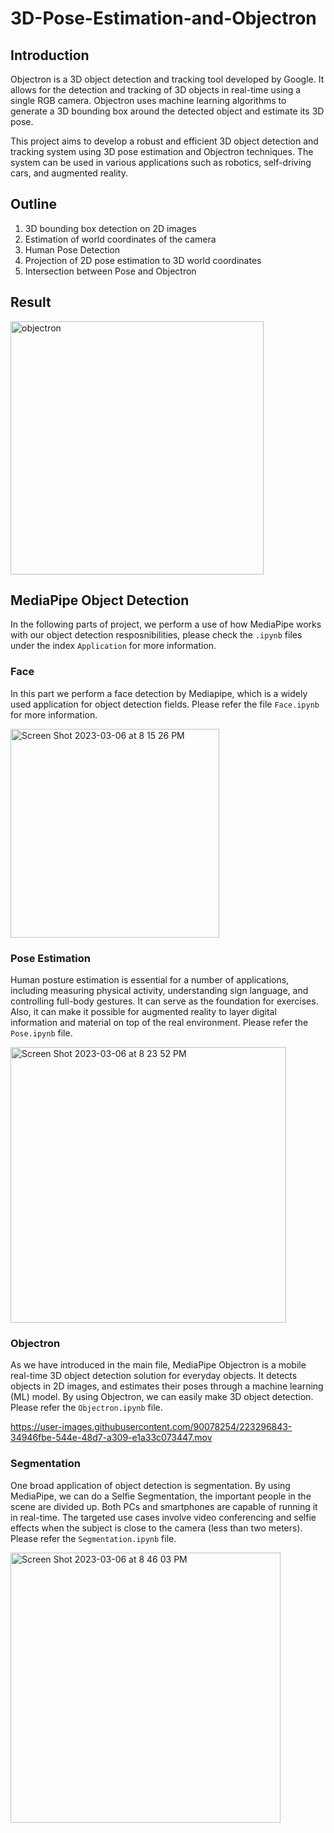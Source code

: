 # 3D-Pose-Estimation-and-Objectron

## Introduction
Objectron is a 3D object detection and tracking tool developed by Google. It allows for the detection and tracking of 3D objects in real-time using a single RGB camera. Objectron uses machine learning algorithms to generate a 3D bounding box around the detected object and estimate its 3D pose.

This project aims to develop a robust and efficient 3D object detection and tracking system using 3D pose estimation and Objectron techniques. The system can be used in various applications such as robotics, self-driving cars, and augmented reality.
 
 ## Outline
1. 3D bounding box detection on 2D images
2. Estimation of world coordinates of the camera
3. Human Pose Detection
4. Projection of 2D pose estimation to 3D world coordinates
5. Intersection between Pose and Objectron

## Result
<img width="405" alt="objectron" src="https://user-images.githubusercontent.com/90078254/222274775-1e44c1ff-5061-457d-8b63-68a707ba22dd.png">

## MediaPipe Object Detection
In the following parts of project, we perform a use of how MediaPipe works with our object detection resposnibilities, please check the `.ipynb` files under the index `Application` for more information.

### Face
In this part we perform a face detection by Mediapipe, which is a widely used application for object detection fields. Please refer the file `Face.ipynb` for more information.

<img width="334" alt="Screen Shot 2023-03-06 at 8 15 26 PM" src="https://user-images.githubusercontent.com/90078254/223294642-fdc92f33-ca47-4465-8b44-14c2dbd6bd75.png">

### Pose Estimation
Human posture estimation is essential for a number of applications, including measuring physical activity, understanding sign language, and controlling full-body gestures. It can serve as the foundation for exercises. Also, it can make it possible for augmented reality to layer digital information and material on top of the real environment. Please refer the `Pose.ipynb` file.

<img width="441" alt="Screen Shot 2023-03-06 at 8 23 52 PM" src="https://user-images.githubusercontent.com/90078254/223297903-7ce46bf5-206e-424a-96c8-654cdbe55b62.png">


### Objectron
As we have introduced in the main file, MediaPipe Objectron is a mobile real-time 3D object detection solution for everyday objects. It detects objects in 2D images, and estimates their poses through a machine learning (ML) model. By using Objectron, we can easily make 3D object detection. Please refer the `Objectron.ipynb` file.

https://user-images.githubusercontent.com/90078254/223296843-34946fbe-544e-48d7-a309-e1a33c073447.mov


### Segmentation
One  broad application of object detection is segmentation. By using MediaPipe, we can do a Selfie Segmentation, the important people in the scene are divided up. Both PCs and smartphones are capable of running it in real-time. The targeted use cases involve video conferencing and selfie effects when the subject is close to the camera (less than two meters). Please refer the `Segmentation.ipynb` file.

<img width="432" alt="Screen Shot 2023-03-06 at 8 46 03 PM" src="https://user-images.githubusercontent.com/90078254/223297845-1484fa0a-48d7-46f6-8df3-d0e5545dee20.png">
